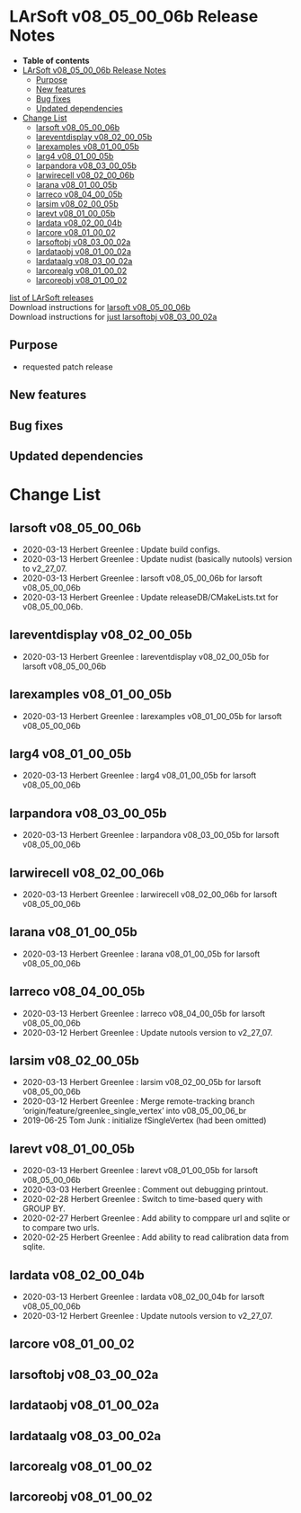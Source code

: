 LArSoft v08\_05\_00\_06b Release Notes
===============================================================================

-   **Table of contents**
-   [LArSoft v08\_05\_00\_06b Release Notes](#LArSoft-v08_05_00_06b-Release-Notes)
    -   [Purpose](#Purpose)
    -   [New features](#New-features)
    -   [Bug fixes](#Bug-fixes)
    -   [Updated dependencies](#Updated-dependencies)
-   [Change List](#Change-List)
    -   [larsoft v08\_05\_00\_06b](#larsoft-v08_05_00_06b)
    -   [lareventdisplay v08\_02\_00\_05b](#lareventdisplay-v08_02_00_05b)
    -   [larexamples v08\_01\_00\_05b](#larexamples-v08_01_00_05b)
    -   [larg4 v08\_01\_00\_05b](#larg4-v08_01_00_05b)
    -   [larpandora v08\_03\_00\_05b](#larpandora-v08_03_00_05b)
    -   [larwirecell v08\_02\_00\_06b](#larwirecell-v08_02_00_06b)
    -   [larana v08\_01\_00\_05b](#larana-v08_01_00_05b)
    -   [larreco v08\_04\_00\_05b](#larreco-v08_04_00_05b)
    -   [larsim v08\_02\_00\_05b](#larsim-v08_02_00_05b)
    -   [larevt v08\_01\_00\_05b](#larevt-v08_01_00_05b)
    -   [lardata v08\_02\_00\_04b](#lardata-v08_02_00_04b)
    -   [larcore v08\_01\_00\_02](#larcore-v08_01_00_02)
    -   [larsoftobj v08\_03\_00\_02a](#larsoftobj-v08_03_00_02a)
    -   [lardataobj v08\_01\_00\_02a](#lardataobj-v08_01_00_02a)
    -   [lardataalg v08\_03\_00\_02a](#lardataalg-v08_03_00_02a)
    -   [larcorealg v08\_01\_00\_02](#larcorealg-v08_01_00_02)
    -   [larcoreobj v08\_01\_00\_02](#larcoreobj-v08_01_00_02)

[list of LArSoft releases](LArSoft_release_list)\
Download instructions for [larsoft v08\_05\_00\_06b](http://scisoft.fnal.gov/scisoft/bundles/larsoft/v08_05_00_06b/larsoft-v08_05_00_06b.html)\
Download instructions for [just larsoftobj v08\_03\_00\_02a](http://scisoft.fnal.gov/scisoft/bundles/larsoftobj/v08_03_00_02a/larsoftobj-v08_03_00_02a.html)

Purpose
--------------------

-   requested patch release

New features
------------------------------

Bug fixes
------------------------

Updated dependencies
----------------------------------------------

Change List
============================

larsoft v08\_05\_00\_06b
---------------------------------------------------

-   2020-03-13 Herbert Greenlee : Update build configs.
-   2020-03-13 Herbert Greenlee : Update nudist (basically nutools) version to v2\_27\_07.
-   2020-03-13 Herbert Greenlee : larsoft v08\_05\_00\_06b for larsoft v08\_05\_00\_06b
-   2020-03-13 Herbert Greenlee : Update releaseDB/CMakeLists.txt for v08\_05\_00\_06b.

lareventdisplay v08\_02\_00\_05b
-------------------------------------------------------------------

-   2020-03-13 Herbert Greenlee : lareventdisplay v08\_02\_00\_05b for larsoft v08\_05\_00\_06b

larexamples v08\_01\_00\_05b
-----------------------------------------------------------

-   2020-03-13 Herbert Greenlee : larexamples v08\_01\_00\_05b for larsoft v08\_05\_00\_06b

larg4 v08\_01\_00\_05b
-----------------------------------------------

-   2020-03-13 Herbert Greenlee : larg4 v08\_01\_00\_05b for larsoft v08\_05\_00\_06b

larpandora v08\_03\_00\_05b
---------------------------------------------------------

-   2020-03-13 Herbert Greenlee : larpandora v08\_03\_00\_05b for larsoft v08\_05\_00\_06b

larwirecell v08\_02\_00\_06b
-----------------------------------------------------------

-   2020-03-13 Herbert Greenlee : larwirecell v08\_02\_00\_06b for larsoft v08\_05\_00\_06b

larana v08\_01\_00\_05b
-------------------------------------------------

-   2020-03-13 Herbert Greenlee : larana v08\_01\_00\_05b for larsoft v08\_05\_00\_06b

larreco v08\_04\_00\_05b
---------------------------------------------------

-   2020-03-13 Herbert Greenlee : larreco v08\_04\_00\_05b for larsoft v08\_05\_00\_06b
-   2020-03-12 Herbert Greenlee : Update nutools version to v2\_27\_07.

larsim v08\_02\_00\_05b
-------------------------------------------------

-   2020-03-13 Herbert Greenlee : larsim v08\_02\_00\_05b for larsoft v08\_05\_00\_06b
-   2020-03-12 Herbert Greenlee : Merge remote-tracking branch ‘origin/feature/greenlee\_single\_vertex’ into v08\_05\_00\_06\_br
-   2019-06-25 Tom Junk : initialize fSingleVertex (had been omitted)

larevt v08\_01\_00\_05b
-------------------------------------------------

-   2020-03-13 Herbert Greenlee : larevt v08\_01\_00\_05b for larsoft v08\_05\_00\_06b
-   2020-03-03 Herbert Greenlee : Comment out debugging printout.
-   2020-02-28 Herbert Greenlee : Switch to time-based query with GROUP BY.
-   2020-02-27 Herbert Greenlee : Add ability to comppare url and sqlite or to compare two urls.
-   2020-02-25 Herbert Greenlee : Add ability to read calibration data from sqlite.

lardata v08\_02\_00\_04b
---------------------------------------------------

-   2020-03-13 Herbert Greenlee : lardata v08\_02\_00\_04b for larsoft v08\_05\_00\_06b
-   2020-03-12 Herbert Greenlee : Update nutools version to v2\_27\_07.

larcore v08\_01\_00\_02
-------------------------------------------------

larsoftobj v08\_03\_00\_02a
---------------------------------------------------------

lardataobj v08\_01\_00\_02a
---------------------------------------------------------

lardataalg v08\_03\_00\_02a
---------------------------------------------------------

larcorealg v08\_01\_00\_02
-------------------------------------------------------

larcoreobj v08\_01\_00\_02
-------------------------------------------------------
